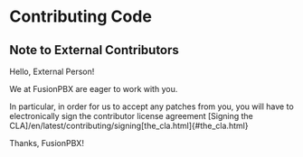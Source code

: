 # Contributing Code

## Note to External Contributors

Hello, External Person!

We at FusionPBX are eager to work with you.

In particular, in order for us to accept any patches from you, you will
have to electronically sign the contributor license agreement \[Signing
the CLA\]/en/latest/contributing/signing[the_cla.html]{#the_cla.html}

Thanks, FusionPBX!
